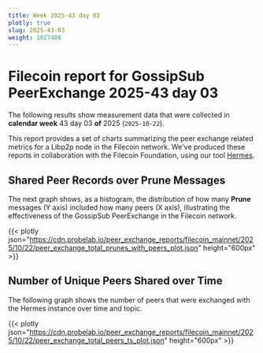 ```yaml
---
title: Week 2025-43 day 03
plotly: true
slug: 2025-43-03
weight: 1027488
---
```


# Filecoin report for GossipSub PeerExchange 2025-43 day 03

The following results show measurement data that were collected in **calendar week** 43  day 03 **of** 
2025 (`2025-10-22`).

This report provides a set of charts summarizing the peer exchange related metrics for a Libp2p node in the Filecoin network.
We've produced these reports in collaboration with the Filecoin Foundation, using our tool [Hermes](/tools/hermes/).

## Shared Peer Records over Prune Messages
The next graph shows, as a histogram, the distribution of how many **Prune** messages (Y axis) included how many peers (X axis), 
illustrating the effectiveness of the GossipSub PeerExchange in the Filecoin network.

{{< plotly json="https://cdn.probelab.io/peer_exchange_reports/filecoin_mainnet/2025/10/22/peer_exchange_total_prunes_with_peers_plot.json" height="600px" >}}

## Number of Unique Peers Shared over Time
The following graph shows the number of peers that were exchanged with the Hermes instance over time and topic.

{{< plotly json="https://cdn.probelab.io/peer_exchange_reports/filecoin_mainnet/2025/10/22/peer_exchange_total_peers_ts_plot.json" height="600px" >}}
